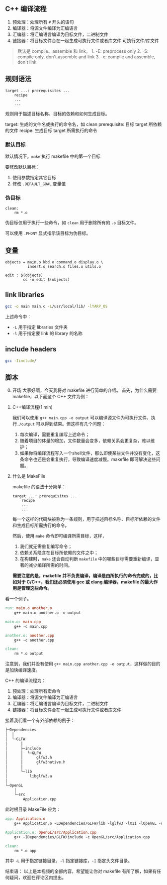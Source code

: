 ## C++ 编译流程

1. 预处理：处理所有 `#` 开头的语句
2. 编译器：将源文件编译为汇编语言
3. 汇编器：将汇编语言编译为目标文件，二进制文件
4. 链接器：将目标文件合在一起生成可执行文件或者库文件
可执行文件/库文件

> 默认是 compile、assemble 和 link。
	1. -E: preprocess only
	2. -S: compile only, don't assemble and link
	3. -c: compile and assemble, don't link

## 规则语法

```make
target ...: prerequisites ...
	recipe
	...
	...
```

规则用于描述目标名称、目标的依赖和如何生成目标。

target: 生成的文件名或执行的命令名，如 clean
prerequisite: 目标 target 所依赖的文件
recipe: 生成目标 target 所需执行的命令

### 默认目标

默认情况下，`make` 执行 makefile 中的第一个目标

要修改默认目标：
1. 使用参数指定其它目标
2. 修改 `.DEFAULT_GOAL` 变量值

### 伪目标

```make
clean:
	rm *.o
```

伪目标仅用于执行一些命令，如 `clean` 用于删除所有的 `.o` 目标文件。

可以使用 `.PHONY` 显式指示该目标为伪目标。

## 变量

```make
objects = main.o kbd.o command.o display.o \
          insert.o search.o files.o utils.o

edit : $(objects)
        cc -o edit $(objects)
```


## link libraries

```sh
gcc -o main main.c -L/usr/local/lib/ -lYARP_OS
```

上述命令中：

- `-L` 用于指定 libraries 文件夹
- `-l` 用于指定要 link 的 library 的名称

## include headers

```sh
gcc -Iinclude/
```

## 脚本

0. 开场
	大家好啊，今天我将对 makefile 进行简单的介绍。
	首先，为什么需要 makefile，以下面这个 C++ 文件为例：
1. C++编译流程(1 min)
	
	我们可以使用 `g++ main.cpp -o output` 可以编译源文件为可执行文件，执行`./output` 可以得到结果。但这样有几个问题：
	1. 每次编译，需要重复编写上述命令；
	2. 随着项目的体量的增加，文件数量会变多，依赖关系会更复杂，难以维护；
	3. 如果你将编译流程写入一个shell文件，那么即使某些文件并没有变化，这条命令也还是会重复执行，导致编译速度减慢。makefile 即可解决这些问题。

2. 什么是 MakeFile

	makefile 的语法十分简单：

	```make
	target ...: prerequisites ...
		recipe
		...
		...
	```
	
	每一个这样的代码块被称为一条规则，用于描述目标名称、目标所依赖的文件和生成目标所需执行的命令。

	然后，使用 `make` 命令即可编译所需目标，这样，
	1. 我们就无需重复编写命令；
	2. 依赖关系隐含在目标所依赖的文件之中；
	3. 在构建时，`make` 还会自动判断 `makefile` 中的哪些目标需要重新编译，显著的减少编译所需的时间。
	
	**需要注意的是，makefile 并不负责编译，编译是由所执行的命令完成的，比如对于 C/C++，我们还必须使用 gcc 或 clang 编译器，makefile 的最大作用是管理这些命令。**

看一个例子。

```makefile
run: main.o another.o
	g++ main.o another.o -o output

main.o: main.cpp
	g++ -c main.cpp

another.o: another.cpp
	g++ -c another.cpp

clean:
	rm *.o output
```

注意到，我们并没有使用 `g++ main.cpp another.cpp -o output`，这样做的目的是加快编译速度。

C++ 的编译流程为：
1. 预处理：处理所有宏命令
2. 编译器：将源文件编译为汇编语言
3. 汇编器：将汇编语言编译为目标文件，二进制文件
4. 链接器：将目标文件合在一起生成可执行文件或者库文件

接着我们看一个有外部依赖的例子：

```makefile
├─Dependencies
│  │
│  └─GLFW
│      │
│      ├─include
│      │  └─GLFW
│      │      glfw3.h
│      │      glfw3native.h
│      │
│      └─lib
│          libglfw3.a
│
└─OpenGL
    │
    └─src
		Application.cpp
```

此时根目录 MakeFile 应为：

```makefile
app: Application.o
	g++ Application.o -LDependencies/GLFW/lib -lglfw3 -lX11 -lOpenGL -o app

Application.o: OpenGL/src/Application.cpp
	g++ -IDependencies/GLFW/include -c OpenGL/src/Application.cpp

clean:
	rm *.o app
```

其中 `-L` 用于指定链接目录，`-l` 指定链接库，`-I` 指定头文件目录。

结束语：
以上是本视频的全部内容，希望能让你对 makefile 有所了解，如果有任何疑问，欢迎在评论区内提出。

